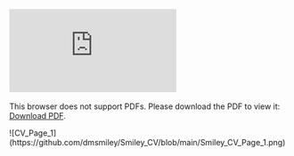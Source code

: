 <object data="https://github.com/dmsmiley/Smiley_CV/blob/main/Smiley_CV.pdf" type="application/pdf" width="700px" height="700px">
    <embed src="https://github.com/dmsmiley/Smiley_CV/blob/main/Smiley_CV.pdf">
        <p>This browser does not support PDFs. Please download the PDF to view it: <a href="https://github.com/dmsmiley/Smiley_CV/blob/main/Smiley_CV.pdf">Download PDF</a>.</p>
    </embed>
</object>
![CV_Page_1](https://github.com/dmsmiley/Smiley_CV/blob/main/Smiley_CV_Page_1.png)
